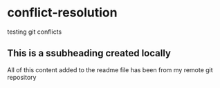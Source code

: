 # conflict-resolution
testing git conflicts

## This is a ssubheading created locally
All of this content added to the readme file has been from my remote git repository
